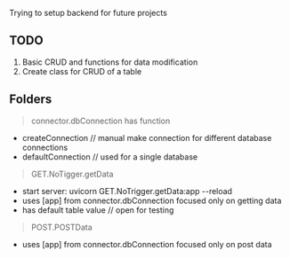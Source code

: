Trying to setup backend for future projects


## TODO
1. Basic CRUD and functions for data modification
3. Create class for CRUD of a table


## Folders

> connector.dbConnection has function 
 - createConnection // manual make connection for different database connections
 - defaultConnection // used for a single database  
 
> GET.NoTigger.getData
 - start server: uvicorn GET.NoTrigger.getData:app --reload
 - uses [app] from connector.dbConnection focused only on getting data
 - has default table value // open for testing

> POST.POSTData
 - uses [app] from connector.dbConnection focused only on post data
